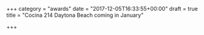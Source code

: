 +++
category = "awards"
date = "2017-12-05T16:33:55+00:00"
draft = true
title = "Cocina 214 Daytona Beach coming in January"

+++
